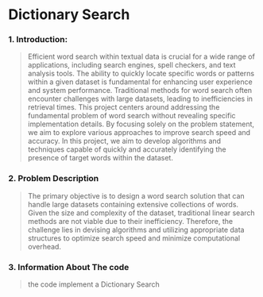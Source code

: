 # Dictionary Search

### 1. Introduction:

> Efficient word search within textual data is crucial for a wide range of
applications, including search engines, spell checkers, and text analysis tools.
The ability to quickly locate specific words or patterns within a given dataset
is fundamental for enhancing user experience and system performance.
Traditional methods for word search often encounter challenges with large
datasets, leading to inefficiencies in retrieval times.
This project centers around addressing the fundamental problem of
word search without revealing specific implementation details. By focusing
solely on the problem statement, we aim to explore various approaches to
improve search speed and accuracy. In this project, we aim to develop
algorithms and techniques capable of quickly and accurately identifying the
presence of target words within the dataset.

### 2. Problem Description

> The primary objective is to design a word search solution that can
handle large datasets containing extensive collections of words. Given the
size and complexity of the dataset, traditional linear search methods are
not viable due to their inefficiency. Therefore, the challenge lies in devising
algorithms and utilizing appropriate data structures to optimize search speed
and minimize computational overhead.

### 3. Information About The code

> the code implement a Dictionary Search 

